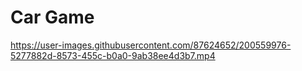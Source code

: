 # Car Game


https://user-images.githubusercontent.com/87624652/200559976-5277882d-8573-455c-b0a0-9ab38ee4d3b7.mp4


